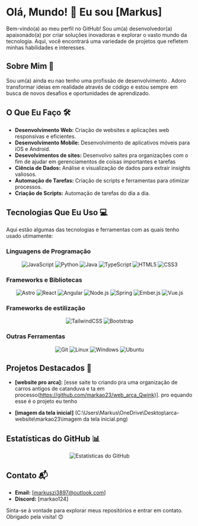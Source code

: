 # Olá, Mundo! 👋 Eu sou [Markus]

Bem-vindo(a) ao meu perfil no GitHub! Sou um(a) desenvolvedor(a) apaixonado(a) por criar soluções inovadoras e explorar o vasto mundo da tecnologia. Aqui, você encontrará uma variedade de projetos que refletem minhas habilidades e interesses.

## Sobre Mim 🚀

Sou um(a) ainda eu nao tenho uma profissão de desenvolvimento . Adoro transformar ideias em realidade através de código e estou sempre em busca de novos desafios e oportunidades de aprendizado.

## O Que Eu Faço 🛠️

* **Desenvolvimento Web:** Criação de websites e aplicações web responsivas e eficientes.
* **Desenvolvimento Mobile:** Desenvolvimento de aplicativos móveis para iOS e Android.
* **Desevolvimentos de sites:** Desenvolvo saites pra organizações com o fim de ajudar em gerenciamentos de coisas importantes e tarefas
* **Ciência de Dados:** Análise e visualização de dados para extrair insights valiosos.
* **Automação de Tarefas:** Criação de scripts e ferramentas para otimizar processos.
* **Criação de Scripts:** Automação de tarefas do dia a dia.

## Tecnologias Que Eu Uso 💻

Aqui estão algumas das tecnologias e ferramentas com as quais tenho usado utimamente:

### Linguagens de Programação

<div align="center">
  <img src="https://img.shields.io/badge/JavaScript-F7DF1E?style=for-the-badge&logo=javascript&logoColor=black" alt="JavaScript"/>
  <img src="https://img.shields.io/badge/Python-3776AB?style=for-the-badge&logo=python&logoColor=white" alt="Python"/>
  <img src="https://img.shields.io/badge/Java-007396?style=for-the-badge&logo=java&logoColor=white" alt="Java"/>
  <img src="https://img.shields.io/badge/TypeScript-007ACC?style=for-the-badge&logo=typescript&logoColor=white" alt="TypeScript"/>
  <img src="https://img.shields.io/badge/html5-%23E34F26.svg?style=for-the-badge&logo=html5&logoColor=white" alt="HTML5" />
  <img src="https://img.shields.io/badge/CSS3-1572B6?style=for-the-badge&logo=css3&logoColor=white" alt="CSS3"/>
</div>

### Frameworks e Bibliotecas

<div align="center">
  <img src="https://img.shields.io/badge/astro-%232C2052.svg?style=for-the-badge&logo=astro&logoColor=white" alt="Astro" />
  <img src="https://img.shields.io/badge/React-61DAFB?style=for-the-badge&logo=react&logoColor=black" alt="React"/>
  <img src="https://img.shields.io/badge/Angular-DD0031?style=for-the-badge&logo=angular&logoColor=white" alt="Angular"/>
  <img src="https://img.shields.io/badge/Node.js-339933?style=for-the-badge&logo=nodedotjs&logoColor=white" alt="Node.js"/>
  <img src="https://img.shields.io/badge/Spring-6DB33F?style=for-the-badge&logo=spring&logoColor=white" alt="Spring"/>
  <img src="https://img.shields.io/badge/Ember.js-D2D2D2?style=for-the-badge&logo=ember.js&logoColor=red" alt="Ember.js"/>
  <img src="https://img.shields.io/badge/Vue.js-42B883?style=for-the-badge&logo=vue.js&logoColor=white" alt="Vue.js"/>
</div>

### Frameworks de estilização 
<div align="center">
  <img src="https://img.shields.io/badge/tailwindcss-%2338B2AC.svg?style=for-the-badge&logo=tailwind-css&logoColor=white" alt="TailwindCSS"/>
  <img src="https://img.shields.io/badge/Bootstrap-563D7C?style=for-the-badge&logo=bootstrap&logoColor=white" alt="Bootstrap"/>
</div>

### Outras Ferramentas

<div align="center">
  <img src="https://img.shields.io/badge/Git-F05032?style=for-the-badge&logo=git&logoColor=white" alt="Git"/>
  <img src="https://img.shields.io/badge/Linux-FCC624?style=for-the-badge&logo=linux&logoColor=black" alt="Linux"/>
  <img src="https://img.shields.io/badge/Windows-0078D6?style=for-the-badge&logo=windows&logoColor=white" alt="Windows"/>
  <img src="https://img.shields.io/badge/Ubuntu-E95420?style=for-the-badge&logo=ubuntu&logoColor=white" alt="Ubuntu" />
</div>

## Projetos Destacados 🌟

* **[website pro arca]:** [esse saite to criando pra uma organização de carros antigos de catanduva e ta em processo(https://github.com/markao23/web_arca_Qwink)].
pro equando esse é o projeto eu tenho 

* **[imagem da tela inicial]** (C:\Users\Markus\OneDrive\Desktop\arca-website\markao23\imagem da tela inicial.png)

## Estatísticas do GitHub 📊

<div align="center">
  <img src="http://github-readme-stats.vercel.app/api?username=markao23&show_icons=true&theme=dracula" alt="Estatísticas do GitHub"/>
</div>

## Contato 📬

* **Email:** [markuszi3897@outlook.com]
* **Discord:** [markao124]

Sinta-se à vontade para explorar meus repositórios e entrar em contato. Obrigado pela visita! 😊